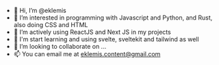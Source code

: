 - 👋 Hi, I’m @eklemis
- 👀 I’m interested in programming with Javascript and Python, and Rust, also doing CSS and HTML
- 🌱 I’m actively using ReactJS and Next JS in my projects
- 🌱 I'm start learning and using svelte, sveltekit and tailwind as well
- 💞️ I’m looking to collaborate on ...
- 📫 You can email me at eklemis.content@gmail.com
